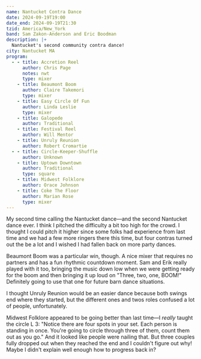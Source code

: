 ```yaml
---
name: Nantucket Contra Dance
date: 2024-09-19T19:00
date_end: 2024-09-19T21:30
tzid: America/New_York
band: Sam Zakon-Anderson and Eric Boodman
description: |+
  Nantucket's second community contra dance!
city: Nantucket MA
program:
  - - title: Accretion Reel
      author: Chris Page
      notes: nwt
      type: mixer
    - title: Beaumont Boom
      author: Claire Takemori
      type: mixer
    - title: Easy Circle Of Fun
      author: Linda Leslie
      type: mixer
    - title: Galopede
      author: Traditional
    - title: Festival Reel
      author: Will Mentor
    - title: Unruly Reunion
      author: Robert Cromartie
  - - title: Circle-Keeper-Shuffle
      author: Unknown
    - title: Uptown Downtown
      author: Traditional
      type: square
    - title: Midwest Folklore
      author: Orace Johnson
    - title: Coke The Floor
      author: Marian Rose
      type: mixer
---
```


My second time calling the Nantucket dance—and the second Nantucket dance ever. I think I pitched the difficulty a bit too high for the crowd. I thought I could pitch it higher since some folks had experience from last time and we had a few more ringers there this time, but four contras turned out the be a lot and I wished I had fallen back on more party dances.

Beaumont Boom was a particular win, though. A nice mixer that requires no partners and has a fun rhythmic countdown moment. Sam and Erik really played with it too, bringing the music down low when we were getting ready for the boom and then bringing it up loud on "Three, two, one, BOOM!" Definitely going to use that one for future barn dance situations.

I thought Unruly Reunion would be an easier dance because both swings end where they started, but the different ones and twos roles confused a lot of people, unfortunately.

Midwest Folklore appeared to be going better than last time—I *really* taught the circle L 3: "Notice there are four spots in your set. Each person is standing in once. You're going to circle through three of them, count them out as you go." And it looked like people were nailing that. But three couples fully dropped out when they reached the end and I couldn't figure out why! Maybe I didn't explain well enough how to progress back in?
